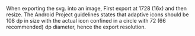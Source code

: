 When exporting the svg. into an image, First export at 1728 (16x) and then resize.
The Android Project guidelines states that adaptive icons should be 108 dp in size
with the actual icon confined in a circle with 72 (66 recommended) dp diameter, hence the export resolution.
